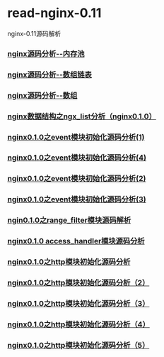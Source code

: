 # read-nginx-0.11
nginx-0.11源码解析

### [nginx源码分析--内存池 ](https://blog.csdn.net/THEANARKH/article/details/71531762)
### [nginx源码分析--数组链表](https://blog.csdn.net/THEANARKH/article/details/71486227)
### [nginx源码分析--数组](https://blog.csdn.net/THEANARKH/article/details/71482138)
### [nginx数据结构之ngx_list分析（nginx0.1.0）](https://blog.csdn.net/THEANARKH/article/details/87954984)
### [nginx0.1.0之event模块初始化源码分析(1)](https://blog.csdn.net/THEANARKH/article/details/88047493)
### [nginx0.1.0之event模块初始化源码分析(4)](https://blog.csdn.net/THEANARKH/article/details/88048209)
### [nginx0.1.0之event模块初始化源码分析(2)](https://blog.csdn.net/THEANARKH/article/details/88047707)
### [nginx0.1.0之event模块初始化源码分析(3)](https://blog.csdn.net/THEANARKH/article/details/88048143)
### [ngin0.1.0之range_filter模块源码解析](https://blog.csdn.net/THEANARKH/article/details/88704800)
### [nginx0.1.0 access_handler模块源码分析](https://blog.csdn.net/THEANARKH/article/details/88730312)
### [nginx0.1.0之http模块初始化源码分析](https://blog.csdn.net/THEANARKH/article/details/88071505)
### [nginx0.1.0之http模块初始化源码分析（2）](https://blog.csdn.net/THEANARKH/article/details/88077277)
### [nginx0.1.0之http模块初始化源码分析（3）](https://blog.csdn.net/THEANARKH/article/details/88095423)
### [nginx0.1.0之http模块初始化源码分析（4）](https://blog.csdn.net/THEANARKH/article/details/88096606)
### [nginx0.1.0之http模块初始化源码分析（5）](https://blog.csdn.net/THEANARKH/article/details/88097138)

